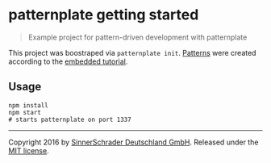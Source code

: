 # patternplate getting started

> Example project for pattern-driven development with patternplate

This project was boostraped via `patternplate init`. [Patterns](./patterns/)
were created according to the [embedded tutorial](./patterns/readme.md).


## Usage

```shell
npm install
npm start
# starts patternplate on port 1337
```

---
Copyright 2016 by [SinnerSchrader Deutschland GmbH](https://github.com/sinnerschrader).
Released under the [MIT license](./license.md).
